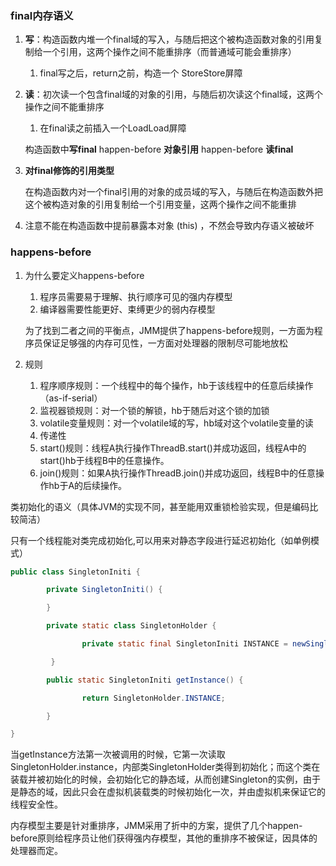 ### final内存语义

1. **写**：构造函数内堆一个final域的写入，与随后把这个被构造函数对象的引用复制给一个引用，这两个操作之间不能重排序（而普通域可能会重排序）
    1. final写之后，return之前，构造一个 StoreStore屏障
2. **读**：初次读一个包含final域的对象的引用，与随后初次读这个final域，这两个操作之间不能重排序
    1. 在final读之前插入一个LoadLoad屏障
    
    构造函数中**写final** happen-before **对象引用**  happen-before **读final**
    
3. **对final修饰的引用类型**
    
    在构造函数内对一个final引用的对象的成员域的写入，与随后在构造函数外把这个被构造对象的引用复制给一个引用变量，这两个操作之间不能重排
    
4. 注意不能在构造函数中提前暴露本对象 (this) ，不然会导致内存语义被破坏

### happens-before

1. 为什么要定义happens-before
    1. 程序员需要易于理解、执行顺序可见的强内存模型
    2. 编译器需要性能更好、束缚更少的弱内存模型
    
    为了找到二者之间的平衡点，JMM提供了happens-before规则，一方面为程序员保证足够强的内存可见性，一方面对处理器的限制尽可能地放松
    
2. 规则
    1. 程序顺序规则：一个线程中的每个操作，hb于该线程中的任意后续操作（as-if-serial）
    2. 监视器锁规则：对一个锁的解锁，hb于随后对这个锁的加锁
    3. volatile变量规则：对一个volatile域的写，hb域对这个volatile变量的读
    4. 传递性
    5. start()规则：线程A执行操作ThreadB.start()并成功返回，线程A中的start()hb于线程B中的任意操作。
    6. join()规则：如果A执行操作ThreadB.join()并成功返回，线程B中的任意操作hb于A的后续操作。
    

类初始化的语义（具体JVM的实现不同，甚至能用双重锁检验实现，但是编码比较简洁）

只有一个线程能对类完成初始化,可以用来对静态字段进行延迟初始化（如单例模式）

```java
public class SingletonIniti {

        private SingletonIniti() {

        }

        private static class SingletonHolder {

                private static final SingletonIniti INSTANCE = newSingletonIniti();

         }

        public static SingletonIniti getInstance() {

                return SingletonHolder.INSTANCE;

        }

}
```

当getInstance方法第一次被调用的时候，它第一次读取SingletonHolder.instance，内部类SingletonHolder类得到初始化；而这个类在装载并被初始化的时候，会初始化它的静态域，从而创建Singleton的实例，由于是静态的域，因此只会在虚拟机装载类的时候初始化一次，并由虚拟机来保证它的线程安全性。

内存模型主要是针对重排序，JMM采用了折中的方案，提供了几个happen-before原则给程序员让他们获得强内存模型，其他的重排序不被保证，因具体的处理器而定。